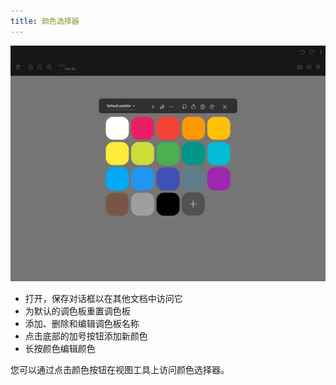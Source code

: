 ```yaml
---
title: 颜色选择器
---
```


![颜色选择器](color_picker.png)

* 打开，保存对话框以在其他文档中访问它
* 为默认的调色板重置调色板
* 添加、删除和编辑调色板名称
* 点击底部的加号按钮添加新颜色
* 长按颜色编辑颜色

您可以通过点击颜色按钮在视图工具上访问颜色选择器。
